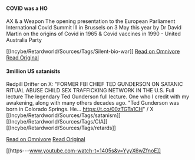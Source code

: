 
#### COVID was a HO
AX & a Weapon
The opening presentation to the European Parliament International Covid Summit III in Brussels on 3 May this year by Dr David Martin on the origins of Covid in 1965 & Covid vaccines in 1990 - United Australia Party


[[Incybe/Retardworld/Sources/Tags/Silent-bio-war]]
[Read on Omnivore](https://omnivore.app/me/the-opening-presentation-to-the-european-parliament-internationa-18e34d3d905)
[Read Original](https://www.unitedaustraliaparty.org.au/video/the-opening-presentation-to-the-european-parliament-international-covid-summit-iii-in-brussels-on-3-may-this-year-by-dr-david-martin-on-the-origins-of-covid-in-1965-covid-vaccines-in-1990/)

#### 3million US satanisits
 Redpill Drifter on X: "FORMER FBI CHIEF TED GUNDERSON ON SATANIC RITUAL ABUSE CHILD SEX TRAFFICKING NETWORK IN THE U.S. Full lecture The legendary Ted Gunderson full lecture. One who I credit with my awakening, along with many others decades ago. "Ted Gunderson was born in Colorado Springs. He… https://t.co/00zTGTa1CH" / X
[[Incybe/Retardworld/Sources/Tags/satanism]] [[Incybe/Retardworld/Sources/Tags/CIA]] [[Incybe/Retardworld/Sources/Tags/retards]]

[Read on Omnivore](https://omnivore.app/me/https-x-com-redpilldrifter-status-1766166745335967965-s-46-18e3b1fa7b4)
[Read Original](https://twitter.com/redpilldrifter/status/1766166745335967965)

[[https---www.youtube.com-watch-t=1405s&v=YyyX6wZfnoE]]